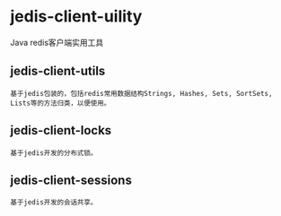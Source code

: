 # jedis-client-uility
  Java redis客户端实用工具
  
## jedis-client-utils
    基于jedis包装的，包括redis常用数据结构Strings, Hashes, Sets, SortSets, Lists等的方法归类，以便使用。
    
## jedis-client-locks   
    基于jedis开发的分布式锁。
    
## jedis-client-sessions
    基于jedis开发的会话共享。
